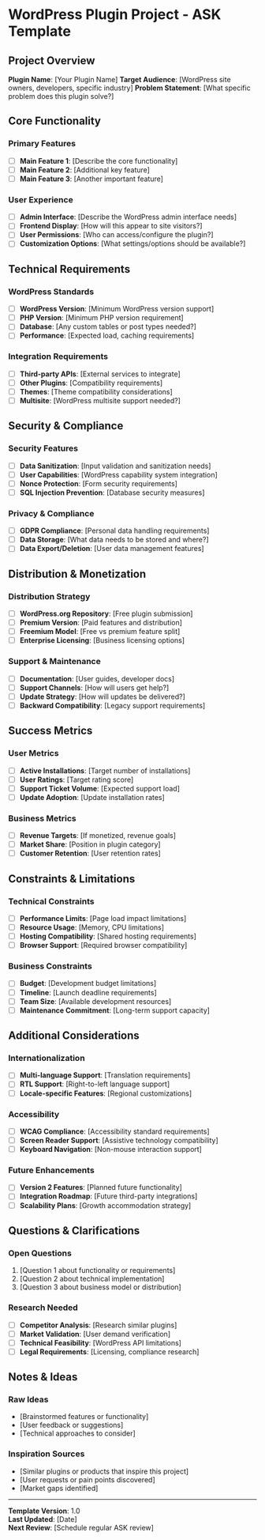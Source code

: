 # WordPress Plugin Project - ASK Template

## Project Overview

**Plugin Name**: [Your Plugin Name]
**Target Audience**: [WordPress site owners, developers, specific industry]
**Problem Statement**: [What specific problem does this plugin solve?]

## Core Functionality

### Primary Features

- [ ] **Main Feature 1**: [Describe the core functionality]
- [ ] **Main Feature 2**: [Additional key feature]
- [ ] **Main Feature 3**: [Another important feature]

### User Experience

- [ ] **Admin Interface**: [Describe the WordPress admin interface needs]
- [ ] **Frontend Display**: [How will this appear to site visitors?]
- [ ] **User Permissions**: [Who can access/configure the plugin?]
- [ ] **Customization Options**: [What settings/options should be available?]

## Technical Requirements

### WordPress Standards

- [ ] **WordPress Version**: [Minimum WordPress version support]
- [ ] **PHP Version**: [Minimum PHP version requirement]
- [ ] **Database**: [Any custom tables or post types needed?]
- [ ] **Performance**: [Expected load, caching requirements]

### Integration Requirements

- [ ] **Third-party APIs**: [External services to integrate]
- [ ] **Other Plugins**: [Compatibility requirements]
- [ ] **Themes**: [Theme compatibility considerations]
- [ ] **Multisite**: [WordPress multisite support needed?]

## Security & Compliance

### Security Features

- [ ] **Data Sanitization**: [Input validation and sanitization needs]
- [ ] **User Capabilities**: [WordPress capability system integration]
- [ ] **Nonce Protection**: [Form security requirements]
- [ ] **SQL Injection Prevention**: [Database security measures]

### Privacy & Compliance

- [ ] **GDPR Compliance**: [Personal data handling requirements]
- [ ] **Data Storage**: [What data needs to be stored and where?]
- [ ] **Data Export/Deletion**: [User data management features]

## Distribution & Monetization

### Distribution Strategy

- [ ] **WordPress.org Repository**: [Free plugin submission]
- [ ] **Premium Version**: [Paid features and distribution]
- [ ] **Freemium Model**: [Free vs premium feature split]
- [ ] **Enterprise Licensing**: [Business licensing options]

### Support & Maintenance

- [ ] **Documentation**: [User guides, developer docs]
- [ ] **Support Channels**: [How will users get help?]
- [ ] **Update Strategy**: [How will updates be delivered?]
- [ ] **Backward Compatibility**: [Legacy support requirements]

## Success Metrics

### User Metrics

- [ ] **Active Installations**: [Target number of installations]
- [ ] **User Ratings**: [Target rating score]
- [ ] **Support Ticket Volume**: [Expected support load]
- [ ] **Update Adoption**: [Update installation rates]

### Business Metrics

- [ ] **Revenue Targets**: [If monetized, revenue goals]
- [ ] **Market Share**: [Position in plugin category]
- [ ] **Customer Retention**: [User retention rates]

## Constraints & Limitations

### Technical Constraints

- [ ] **Performance Limits**: [Page load impact limitations]
- [ ] **Resource Usage**: [Memory, CPU limitations]
- [ ] **Hosting Compatibility**: [Shared hosting requirements]
- [ ] **Browser Support**: [Required browser compatibility]

### Business Constraints

- [ ] **Budget**: [Development budget limitations]
- [ ] **Timeline**: [Launch deadline requirements]
- [ ] **Team Size**: [Available development resources]
- [ ] **Maintenance Commitment**: [Long-term support capacity]

## Additional Considerations

### Internationalization

- [ ] **Multi-language Support**: [Translation requirements]
- [ ] **RTL Support**: [Right-to-left language support]
- [ ] **Locale-specific Features**: [Regional customizations]

### Accessibility

- [ ] **WCAG Compliance**: [Accessibility standard requirements]
- [ ] **Screen Reader Support**: [Assistive technology compatibility]
- [ ] **Keyboard Navigation**: [Non-mouse interaction support]

### Future Enhancements

- [ ] **Version 2 Features**: [Planned future functionality]
- [ ] **Integration Roadmap**: [Future third-party integrations]
- [ ] **Scalability Plans**: [Growth accommodation strategy]

## Questions & Clarifications

### Open Questions

1. [Question 1 about functionality or requirements]
2. [Question 2 about technical implementation]
3. [Question 3 about business model or distribution]

### Research Needed

- [ ] **Competitor Analysis**: [Research similar plugins]
- [ ] **Market Validation**: [User demand verification]
- [ ] **Technical Feasibility**: [WordPress API limitations]
- [ ] **Legal Requirements**: [Licensing, compliance research]

## Notes & Ideas

### Raw Ideas

- [Brainstormed features or functionality]
- [User feedback or suggestions]
- [Technical approaches to consider]

### Inspiration Sources

- [Similar plugins or products that inspire this project]
- [User requests or pain points discovered]
- [Market gaps identified]

---

**Template Version**: 1.0  
**Last Updated**: [Date]  
**Next Review**: [Schedule regular ASK review]
